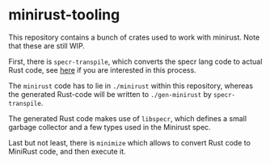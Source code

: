 # minirust-tooling

This repository contains a bunch of crates used to work with minirust.
Note that these are still WIP.

First, there is `specr-transpile`, which converts the specr lang code to actual Rust code, see [here](https://github.com/memoryleak47/minirust-tooling/blob/main/specr-transpile/README.md) if you are interested in this process.

The `minirust` code has to lie in `./minirust` within this repository, whereas the generated Rust-code will be written to `./gen-minirust` by `specr-transpile`.

The generated Rust code makes use of `libspecr`, which defines a small garbage collector and a few types used in the Minirust spec.

Last but not least, there is `minimize` which allows to convert Rust code to MiniRust code, and then execute it.
